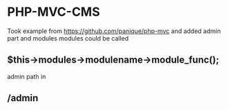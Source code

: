 # PHP-MVC-CMS
Took example from
https://github.com/panique/php-mvc
and added admin part and modules
modules could be called 
## $this->modules->modulename->module_func();
admin path in
## /admin
